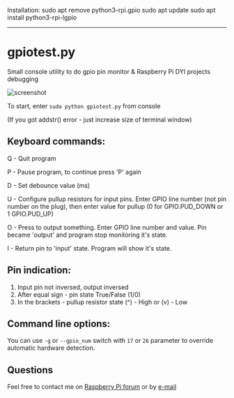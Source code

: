 Installation:
sudo apt remove python3-rpi.gpio
sudo apt update
sudo apt install python3-rpi-lgpio

----
# gpiotest.py

Small console utility to do gpio pin monitor & Raspberry Pi DYI projects debugging

![screenshot](https://github.com/kgbplus/gpiotest/blob/master/gpiotest.png)

To start, enter ```sudo python gpiotest.py``` from console

(If you got addstr() error - just increase size of terminal window)
## Keyboard commands:

Q - Quit program

P - Pause program, to continue press 'P' again

D - Set debounce value (ms)

U - Configure pullup resistors for input pins. Enter GPIO line number (not pin number on the plug), then enter value for pullup (0 for GPIO.PUD_DOWN or 1 GPIO.PUD_UP)

O - Press to output something. Enter GPIO line number and value. Pin became 'output' and program stop monitoring it's state.

I - Return pin to 'input' state. Program will show it's state.

## Pin indication:
1. Input pin not inversed, output inversed
2. After equal sign - pin state True/False (1/0)
3. In the brackets - pullup resistor state (^) - High or (v) - Low

## Command line options:
You can use ```-g``` or ```--gpio_num``` switch with ```17``` or ```26``` parameter to override automatic hardware detection.

## Questions
Feel free to contact me on [Raspberry Pi forum](https://www.raspberrypi.org/forums/viewtopic.php?f=37&t=167609) or by [e-mail](roman@mindlin.ru)
